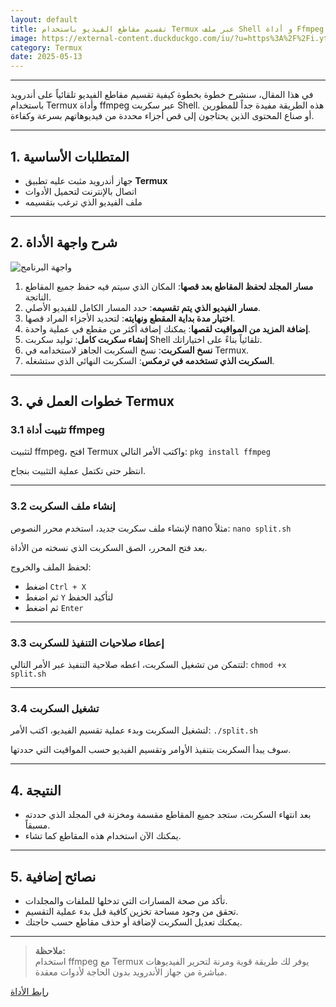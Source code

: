 ```yaml
---
layout: default
title: تقسيم مقاطع الفيديو باستخدام Termux عبر ملف Shell و أداة Ffmpeg
image: https://external-content.duckduckgo.com/iu/?u=https%3A%2F%2Fi.ytimg.com%2Fvi%2FUST71FfEK7k%2Fmaxresdefault.jpg&f=1&ipt=7ee841855d21b10aaa0a7ba350c96133332018fcba2c3b864dd9c5578967f461
category: Termux
date: 2025-05-13
---
```

---
في هذا المقال، سنشرح خطوة بخطوة كيفية تقسيم مقاطع الفيديو تلقائياً على أندرويد باستخدام Termux وأداة ffmpeg عبر سكربت Shell. هذه الطريقة مفيدة جداً للمطورين أو صناع المحتوى الذين يحتاجون إلى قص أجزاء محددة من فيديوهاتهم بسرعة وكفاءة.

---

## 1. المتطلبات الأساسية

- جهاز أندرويد مثبت عليه تطبيق **Termux**
- اتصال بالإنترنت لتحميل الأدوات
- ملف الفيديو الذي ترغب بتقسيمه

---

## 2. شرح واجهة الأداة

![واجهة البرنامج](https://i.imgur.com/D9h1hg3.png)

1. **مسار المجلد لحفظ المقاطع بعد قصها**: المكان الذي سيتم فيه حفظ جميع المقاطع الناتجة.
2. **مسار الفيديو الذي يتم تقسيمه**: حدد المسار الكامل للفيديو الأصلي.
3. **اختيار مدة بداية المقطع ونهايته**: لتحديد الأجزاء المراد قصها.
4. **إضافة المزيد من المواقيت لقصها**: يمكنك إضافة أكثر من مقطع في عملية واحدة.
5. **إنشاء سكربت كامل**: توليد سكربت Shell تلقائياً بناءً على اختياراتك.
6. **نسخ السكربت**: نسخ السكربت الجاهز لاستخدامه في Termux.
7. **السكربت الذي تستخدمه في ترمكس**: السكربت النهائي الذي ستشغله.

---

## 3. خطوات العمل في Termux

### 3.1 تثبيت أداة ffmpeg
لتثبيت ffmpeg، افتح Termux واكتب الأمر التالي: `pkg install ffmpeg`

انتظر حتى تكتمل عملية التثبيت بنجاح.

---

### 3.2 إنشاء ملف السكربت
لإنشاء ملف سكربت جديد، استخدم محرر النصوص nano مثلاً: `nano split.sh`

بعد فتح المحرر، الصق السكربت الذي نسخته من الأداة.

لحفظ الملف والخروج:
- اضغط `Ctrl + X`
- ثم اضغط `Y` لتأكيد الحفظ
- ثم اضغط `Enter`

---

### 3.3 إعطاء صلاحيات التنفيذ للسكربت
لتتمكن من تشغيل السكربت، اعطه صلاحية التنفيذ عبر الأمر التالي: `chmod +x split.sh`

---

### 3.4 تشغيل السكربت
لتشغيل السكربت وبدء عملية تقسيم الفيديو، اكتب الأمر: `./split.sh`

سوف يبدأ السكربت بتنفيذ الأوامر وتقسيم الفيديو حسب المواقيت التي حددتها.

---

## 4. النتيجة

- بعد انتهاء السكربت، ستجد جميع المقاطع مقسمة ومخزنة في المجلد الذي حددته مسبقاً.
- يمكنك الآن استخدام هذه المقاطع كما تشاء.

---

## 5. نصائح إضافية

- تأكد من صحة المسارات التي تدخلها للملفات والمجلدات.
- تحقق من وجود مساحة تخزين كافية قبل بدء عملية التقسيم.
- يمكنك تعديل السكربت لإضافة أو حذف مقاطع حسب حاجتك.

---

> **ملاحظة:**  
> استخدام ffmpeg مع Termux يوفر لك طريقة قوية ومرنة لتحرير الفيديوهات مباشرة من جهاز الأندرويد بدون الحاجة لأدوات معقدة.

[رابط الأداة](https://bidjadraft.github.io/tool/split.html)



